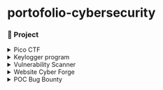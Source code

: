 # portofolio-cybersecurity

### 🤖 Project 

<details>
  <summary>Pico CTF</summary>
  <ul>
    <details>
        <summary>Binary Exploitation Write Uppp</summary>
        <ul>
            <li><a href="./projects/pico-ctf/binary-exploitation/format-string2/picoCTF Format-string-2 Write Up.md">Format-string-2 Write Up</a></li>
            <li><a href="./projects/pico-ctf/binary-exploitation/format-string3/picoCTF Format-string-3 Write Up.pdf">Format-string-3 Write Up</a></li>
        </ul>
    </details>

<details>
        <summary>Cryptography Write Up</summary>
        <ul>
            <li><a href="./projects/pico-ctf/cryptography/rsa_oracle/picoCTF rsa_oracle Write Up.md">Rsa-oracle Write Up</a></li>
        </ul>
        <ul>
            <li><a href="./projects/pico-ctf/cryptography/13/picoCTF 13 Write Up.md">13 Write Up</a></li>
        </ul>
    </details>

<details>
        <summary>Forensic Write Up</summary>
        <ul>
            <li><a href="./projects/pico-ctf/forensic/MobPsycho/picoCTF Mob Psycho Write Up.md">MobPsycho Write Up</a></li>
        </ul>
        <ul>
            <li><a href="./projects/pico-ctf/forensic/DearDiary/picoCTF Dear Diary Write Up.md">Dear Diary Write Up</a></li>
        </ul>
        <ul>
            <li><a href="./projects/pico-ctf/forensic/Disko1/picoCTF DISKO 1 Write Up.md">Disko 1 Write Up</a></li>
        </ul>
        <ul>
            <li><a href="./projects/pico-ctf/forensic/Red/picoCTF RED Write Up.md">RED Write Up</a></li>
        </ul>
        <ul>
            <li><a href="./projects/pico-ctf/forensic/Ph4nt0m 1ntrud3r/picoCTF Ph4nt0m 1ntrud3r Write Up.md">Ph4nt0m 1ntrud3r Write Up</a></li>
        </ul>
    </details>

<details>
        <summary>General Skills Write Up</summary>
        <ul>
            <li><a href="./projects/pico-ctf/general-skills/SansAlpha/picoCTF SansAlpha Write Up.pdf">SansAlpha Write Up</a></li>
        </ul>
        <ul>
            <li><a href="./projects/pico-ctf/general-skills/ASCII_numbers/picoCTF ASCII Numbers Write Up.md"> ASCII Numbers Write Up</a></li>
        </ul>
        <ul>
            <li><a href="./projects/pico-ctf/general-skills/useless/picoCTF useless Write UP.md"> useless Write Up</a></li>
        </ul>
        <ul>
            <li><a href="./projects/pico-ctf/general-skills/Permissions/picoCTF Permissions Write Up.md"> Permissions Write Up</a></li>
        </ul>
        <ul>
            <li><a href="./projects/pico-ctf/general-skills/Fantasy-ctf/picoCTF Fantasy CTF Write Up.md"> Fantasy CTF Write Up</a></li>
        </ul>
        <ul>
            <li><a href="./projects/pico-ctf/general-skills/Rust fixme 1/picoCTF Rust fixme 1 Write Up.md">Rust Fixme 1 Write Up</a></li>
        </ul>
    </details>

<details>
        <summary>Reverse Engineering Write Up</summary>
        <ul>
            <li><a href="./projects/pico-ctf/reverse-engineering/packer/picoCTF Packer Write Up.md">Packer Write Up</a></li>
        </ul>
        <ul>
            <li><a href="./projects/pico-ctf/reverse-engineering/Flag Hunters/picoCTF Flag Hunters Write Up.md">Flag Hunters Write Up</a></li>
        </ul>
    </details>

<details>
        <summary>Web Exploitation Write Up</summary>
        <ul>
            <li><a href="./projects/pico-ctf/web-exploitation/No-Sql-Injection/picoCTF No Sql Injection Write Up.md">No Sql Injection Write Up</a></li>
        </ul>
        <ul>
            <li><a href="./projects/pico-ctf/web-exploitation/More-SQLi/picoCTF More SQLi Write Up.md">More SQLi Write Up</a></li>
        </ul>
        <ul>
            <li><a href="./projects/pico-ctf/web-exploitation/SOAP/picoCTF SOAP Write Up.md">SOAP Write Up</a></li>
        </ul>
        <ul>
            <li><a href="./projects/pico-ctf/web-exploitation/SSSTI-1/picoCTF SSTI 1 Write Up.md">SSTI 1 Write Up</a></li>
        </ul>
        <ul>
            <li><a href="./projects/pico-ctf/web-exploitation/n0s4n1ty/picoCTF n0s4n1ty 1 Write Up.md">N0s4n1ty Write Up</a></li>
        </ul>
        <ul>
            <li><a href="./projects/pico-ctf/web-exploitation/Cookie Monster Secret Recipe/picoCTF Cookie Monster Secret Recipe Write Up.md">Cookie Monster Secret Recipe Write Up</a></li>
        </ul>
        <ul>
            <li><a href="./projects/pico-ctf/web-exploitation/heap-dump/picoCTF head-dump Write Up.md">Head-dump Write Up</a></li>
        </ul>
        <ul>
            <li><a href="./projects/pico-ctf/web-exploitation/WebDecode/picoCTF WebDecode Write Up.md">WebDecode Write Up</a></li>
        </ul>
    </details>
  </ul>
</details>

<details>
  <summary>Keylogger program</summary>
  <ul>
    <li><a href="./projects/keylogger-program/readme.md">Keylogger Program Write Up</a></li>
  </ul>
</details>

<details>
<summary>Vulnerability Scanner</summary>
  <ul>
    <li><a href="./projects/vulnerability-scanner/readme.md">Vulnerability Report</a></li>
  </ul>
</details>

<details>
<summary>Website Cyber Forge</summary>
  <ul>
    <li><a href="https://github.com/mrifkitrisaputra/pemrograman-web-2">Cyber Forge source code</a></li>
  </ul>
</details>

<details>
<summary>POC Bug Bounty</summary>
  <ul>
    <li><a href="./projects/POC_Bug-Bounty/Broken Acces Control Write Up.md">Broken Acces Control</a></li>
  </ul>
</details>